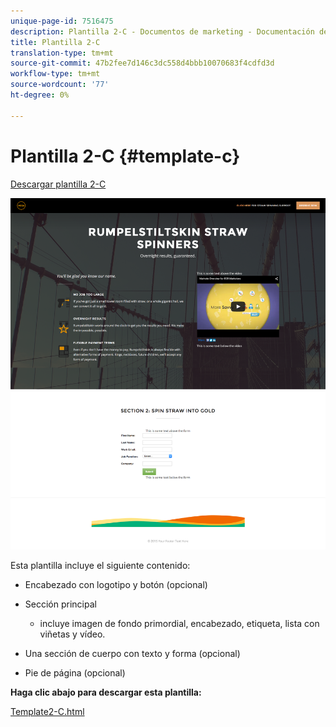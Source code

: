 ```yaml
---
unique-page-id: 7516475
description: Plantilla 2-C - Documentos de marketing - Documentación del producto
title: Plantilla 2-C
translation-type: tm+mt
source-git-commit: 47b2fee7d146c3dc558d4bbb10070683f4cdfd3d
workflow-type: tm+mt
source-wordcount: '77'
ht-degree: 0%

---
```



# Plantilla 2-C {#template-c}

[Descargar plantilla 2-C](http://docs.marketo.com/download/attachments/7516475/template2-c.html?version=1&amp;modificationdate=1433229240000&amp;api=v2)

![](assets/image2015-6-4-9-3a31-3a46.png)

Esta plantilla incluye el siguiente contenido:

* Encabezado con logotipo y botón (opcional)
* Sección principal

   * incluye imagen de fondo primordial, encabezado, etiqueta, lista con viñetas y vídeo.

* Una sección de cuerpo con texto y forma (opcional)
* Pie de página (opcional)

**Haga clic abajo para descargar esta plantilla:**

[Template2-C.html](http://docs.marketo.com/download/attachments/7516475/template2-c.html?version=1&amp;modificationdate=1433229240000&amp;api=v2)

